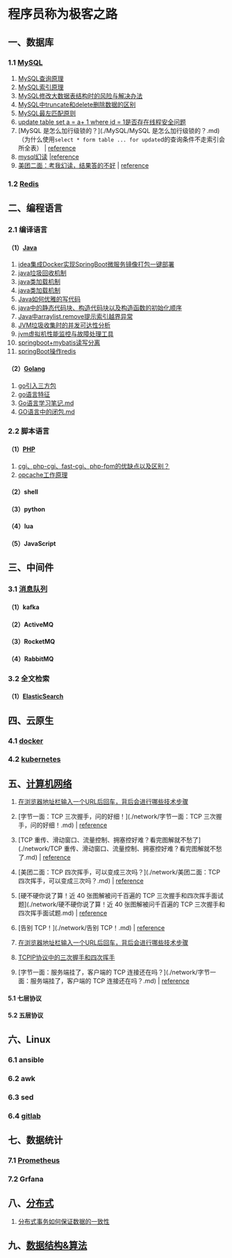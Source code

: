 # 程序员称为极客之路

## 一、数据库

### 1.1 [MySQL](./MySQL)

1. [MySQL查询原理](./MySQL/MySQL查询原理.md)
2. [MySQL索引原理](./MySQL/MySQL索引原理.md)
3. [MySQL修改大数据表结构时的风险与解决办法](./MySQL/MySQL修改大数据表结构时的风险与解决办法.md)
4. [MySQL中truncate和delete删除数据的区别](./MySQL/MySQL中truncate和delete删除数据的区别.md)
5. [MySQL最左匹配原则](./MySQL/MySQL最左匹配原则.md)
6. [update table set a = a+ 1 where id = 1是否存在线程安全问题](./MySQL/update%20table%20set%20a%20%3D%20a%2B%201%20where%20id%20%3D%201是否存在线程安全问题.md)
7. [MySQL 是怎么加行级锁的？](./MySQL/MySQL 是怎么加行级锁的？.md)（为什么使用`select * form table ... for update`d的查询条件不走索引会所全表） | [reference](https://mp.weixin.qq.com/s/Ef73pSWb_k6yiTTlNCrEjg)
8. [mysql幻读](./MySQL/mysql幻.md) |[reference](https://mp.weixin.qq.com/s?__biz=MzUxODAzNDg4NQ==&mid=2247520893&idx=1&sn=7152fa58a1d03b48cfe8ef00e90aa2ea&chksm=f98dd6d7cefa5fc13877a1c99dcb06d03f51cbbc9afee75d0cd87f4847566746fcced9948e54&scene=21#wechat_redirect)
9. [美团二面：考我幻读，结果答的不好](./MySQL/美团二面：考我幻读，结果答的不好) | [reference](https://mp.weixin.qq.com/s?__biz=MzUxODAzNDg4NQ==&mid=2247520075&idx=1&sn=3119bcb4f3c2dde7dfa2070f26816eed&chksm=f98dcbe1cefa42f76d1d944898ad1ed12ac645aa41fbc03405e33970eb62e3b2b73ca1de858b&scene=21&key=c7cacdfa2c0e8a2c8da558ec2d4f4c79055bb9a8a62280d247de763ce7b864c9141393abfb9d7cc5ded9736d73010add6e9c83f4c2c74569e4b9ad36167a95262550cbab43fdeb1174caad38681430a9eca4fb6fc4e4efff7d3ccd15f650461c0181486f9c3e2533da80b041c2f1a5ad19e2489f8c0483d8fa64d8f0d28badb4&ascene=1&uin=MTc4MzkyNDIyNA%3D%3D&devicetype=Windows+10+x64&version=63080014&lang=zh_CN&exportkey=n_ChQIAhIQ7eodp%2FOPONIwokDZhnlEkhLqAQIE97dBBAEAAAAAABYlOKHmNQMAAAAOpnltbLcz9gKNyK89dVj0ufWmzo0aqJHfq%2FBVxo5SoDoTNilgEfAiKknnjplGl44VKcqgbUtJNL0SyUcj5ezryDeqys%2B1%2FYkNmAa5XMbmZWU%2FV1cuZXb85xptMLhxoOufwJSXwiSj19SP%2Fn4Gs920AO7YJrfLMyiQ5W22MZcpk6WC0HA4hnW0nTH6a7gOyrifxm3IgkrPneeK0C2RuXHnJ5oIkx5GJ51ShOZq0ClNhtiNKKP9RfDHjj5HdD2rnCqWudC4RzHs5slZlCs2Gjlv9wWbsQ%3D%3D&acctmode=0&pass_ticket=yOpJo0zYyJqrfgC4VkReOlPqL01cwvktXKCQYX35jC88CGFdUDKJ9uP6KzbWur4x&wx_header=0&fontgear=2)

### 1.2 [Redis](./redis)

## 二、编程语言

### 2.1 编译语言

#### （1）[Java](./Java)

1. [idea集成Docker实现SpringBoot微服务镜像打包一键部署](./Java/idea集成Docker实现SpringBoot微服务镜像打包一键部署.MD)
2. [java垃圾回收机制](./Java/java垃圾回收机制.md)
3. [java类加载机制](./Java/java类加载机制.md)
4. [java类加载机制](./Java/java类加载机制.md)
5. [Java如何优雅的写代码](./Java/Java如何优雅的写代码.md)
6. [java中的静态代码块、构造代码块以及构造函数的初始化顺序](./Java/java中的静态代码块、构造代码块以及构造函数的初始化顺序.md)
7. [Java中arraylist.remove提示索引越界异常](./Java/Java中arraylist.remove提示索引越界异常.md)
8. [JVM垃圾收集时的并发可达性分析](./Java/JVM垃圾收集时的并发可达性分析.md)
9. [jvm虚拟机性能监控与故障处理工具](./Java/jvm虚拟机性能监控与故障处理工具.md)
10. [springboot+mybatis读写分离](./Java/springboot+mybatis读写分离.md)
11. [springBoot操作redis](./Java/springBoot操作redis.md)

#### （2）[Golang](./Go)

1. [go引入三方包](./Go/go引入三方包.md)
2. [go语言特征](./Go/go语言特征.md)
3. [Go语言学习笔记.md](./Go/Go语言学习笔记.md)
4. [GO语言中的闭包.md](./Go/GO语言中的闭包.md)

### 2.2 脚本语言

#### （1）[PHP](./php)

1. [cgi、php-cgi、fast-cgi、php-fpm的优缺点以及区别？](./php/cgi、php-cgi、fast-cgi、php-fpm的优缺点以及区别？.md)
2. [opcache工作原理](./php/opcache工作原理.md)

#### （2）shell

#### （3）python

#### （4）lua

#### （5）JavaScript

## 三、中间件

### 3.1 [消息队列](./middleware/messageQueue)

#### （1）kafka

#### （2）ActiveMQ

#### （3）RocketMQ

#### （4）RabbitMQ

### 3.2 全文检索

#### （1）[ElasticSearch](./middleware/elasticsearch)

## 四、云原生

### 4.1 [docker](./docker)

### 4.2 [kubernetes](./kubernestes)

## 五、[计算机网络](./network)

1. [在浏览器地址栏输入一个URL后回车，背后会进行哪些技术步骤](./network/%E5%9C%A8%E6%B5%8F%E8%A7%88%E5%99%A8%E5%9C%B0%E5%9D%80%E6%A0%8F%E8%BE%93%E5%85%A5%E4%B8%80%E4%B8%AAURL%E5%90%8E%E5%9B%9E%E8%BD%A6%EF%BC%8C%E8%83%8C%E5%90%8E%E4%BC%9A%E8%BF%9B%E8%A1%8C%E5%93%AA%E4%BA%9B%E6%8A%80%E6%9C%AF%E6%AD%A5%E9%AA%A4.md)
2. [字节一面：TCP 三次握手，问的好细！](./network/字节一面：TCP 三次握手，问的好细！.md) | [reference](https://mp.weixin.qq.com/s?__biz=MzUxODAzNDg4NQ==&mid=2247521478&idx=1&sn=66528a27aa3556b40f4a0ad64a43045f&chksm=f98dd06ccefa597aed91d1cfc8234f0b65123c141e4b7f7246e387735b0594879a623f4e085e&scene=21&key=97d114acb76dd546d4ff231544e299e852b96658e939e38083d848d06ade5e704751d3da6f42009c3df15e2e92b1ca8c0e71293a0944a2d6a6f957a4f1ded6dcb4f3cba8cf744624f1189c6af2aa1daba528e11577b1a3d5d2e278951335e0283261c823d8580215a2e9605d3bbc3a72eee267e8284428251c7a8cd60234788c&ascene=7&uin=MTc4MzkyNDIyNA%3D%3D&devicetype=Windows+10+x64&version=63080014&lang=zh_CN&session_us=gh_fc46cf2353fc&exportkey=n_ChQIAhIQTrymq28Os5ptwK79m8qeuBLvAQIE97dBBAEAAAAAAO47KqUijqYAAAAOpnltbLcz9gKNyK89dVj02v34X1W0F4sQnjXWmBZZ0a4QBgA002NDVtNyLfYOXRsbYiX%2FBi7G1Uu0Oa8e1gIwvF5EIyHKMMfa9fsdyAfIPJ43cTamfxW0l49XkkUPLcx23BghHYTSnq5i3tOUEka%2Bdr888ENXZi9DfEgE23SmONthJAToElFbRtfrZQEcog2ZAaSWC0B9bkZ%2BczfNxHxmolmAhL9CEnSg03KlxziNrXpCs8gmHAclxa18lZCuwIGKCwSR1Fu18KVzBmGMJcY%2FuOmatB40OKOr&acctmode=0&pass_ticket=yOpJo0zYyJqrfgC4VkReOlPqL01cwvktXKCQYX35jC%2BGDXUbRhJFE5c7yOXcKxIz&wx_header=0&fontgear=2)
3. [TCP 重传、滑动窗口、流量控制、拥塞控好难？看完图解就不愁了](./network/TCP 重传、滑动窗口、流量控制、拥塞控好难？看完图解就不愁了.md) | [reference](https://mp.weixin.qq.com/s/toQUgqJHeUbFZMtxfzFCxw)
4. [美团二面：TCP 四次挥手，可以变成三次吗？](./network/美团二面：TCP 四次挥手，可以变成三次吗？.md) | [reference](https://mp.weixin.qq.com/s/JUt-N0VxF_lXACFr6WJN8w)
5. [硬不硬你说了算！近 40 张图解被问千百遍的 TCP 三次握手和四次挥手面试题](./network/硬不硬你说了算！近 40 张图解被问千百遍的 TCP 三次握手和四次挥手面试题.md) | [reference](https://mp.weixin.qq.com/s/tH8RFmjrveOmgLvk9hmrkw)
6. [告别 TCP！](./network/告别 TCP！.md) | [reference](https://mp.weixin.qq.com/s/3rM_RlwejkMFWm0GdwK6Hg)

7. [在浏览器地址栏输入一个URL后回车，背后会进行哪些技术步骤](./network/%E5%9C%A8%E6%B5%8F%E8%A7%88%E5%99%A8%E5%9C%B0%E5%9D%80%E6%A0%8F%E8%BE%93%E5%85%A5%E4%B8%80%E4%B8%AAURL%E5%90%8E%E5%9B%9E%E8%BD%A6%EF%BC%8C%E8%83%8C%E5%90%8E%E4%BC%9A%E8%BF%9B%E8%A1%8C%E5%93%AA%E4%BA%9B%E6%8A%80%E6%9C%AF%E6%AD%A5%E9%AA%A4.md)
8. [TCPIP协议中的三次握手和四次挥手](./network/TCPIP%E5%8D%8F%E8%AE%AE%E4%B8%AD%E7%9A%84%E4%B8%89%E6%AC%A1%E6%8F%A1%E6%89%8B%E5%92%8C%E5%9B%9B%E6%AC%A1%E6%8C%A5%E6%89%8B.md)
9. [字节一面：服务端挂了，客户端的 TCP 连接还在吗？](./network/字节一面：服务端挂了，客户端的 TCP 连接还在吗？.md) | [reference](https://mp.weixin.qq.com/s?__biz=MzUxODAzNDg4NQ==&mid=2247520003&idx=1&sn=3e70c6b54007ffa3130c5956df232bdb&chksm=f98dcba9cefa42bfbf35fd5f867314d8c96c54f5b285db542be42fc0594706d1429eaa069165&scene=21&key=c7cacdfa2c0e8a2cd6d8af4cb7ee5ec9f94feea488f23e09f9417ad395a6b722b93b7308d5b0b31793906016f47985258e4c95f5fd86256bef57dc6cfcfd5b5968021b2b8e023818e3667589b6bc172e2e8fcba406fbe52aafee535c1d1b30718cd42ac2087b5b6b316f0c39c3b1b5dbdc8cf626d71ba5e989e85f65aadee2dc&ascene=1&uin=MTc4MzkyNDIyNA%3D%3D&devicetype=Windows+10+x64&version=63080014&lang=zh_CN&exportkey=n_ChQIAhIQ75lVlh2cc%2FwcvhPFvN94wBLxAQIE97dBBAEAAAAAAF1HNsX6iQ0AAAAOpnltbLcz9gKNyK89dVj0bim7gxIXrAAJS55c6iDJ9bbjj0IRk3tLcgt5TPpq6rJzAqA5ygLWOpWF1wu3S5xaJWM%2BIFNUiB7RZPuuYeomz88qTl%2FxtPR1fPur4PTv5Pw9vjz0OlrayP%2FL26U7olrM2ZGC%2B3tT7iECgAsqqw4DLmJ7ni%2FhV33scgn3gi7uQu5veFD3VTh7vkEAHdwvl2vHJgJlSm3h8skZzVIQ5gseOSjjCOxwLcwyCriy0cncY%2FHUzWxZyM5Libk79u%2Bg6amMAx2l%2FHfrmAMZ2cQ%3D&acctmode=0&pass_ticket=yOpJo0zYyJqrfgC4VkReOlPqL01cwvktXKCQYX35jC%2FGAdGuFqN58IaPQKpd%2FCc2&wx_header=0&fontgear=2)

#### 5.1 七层协议

#### 5.2 五层协议

## 六、Linux

### 6.1 ansible

### 6.2 awk

### 6.3 sed

### 6.4 [gitlab](./gitlab&cicd)

## 七、数据统计

### 7.1 [Prometheus](./prometheus)

### 7.2 Grfana

## 八、[分布式](./distributed)

1. [分布式事务如何保证数据的一致性](./distributed/分布式事务如何保证数据的一致性.md)

## 九、[数据结构&算法](./dataStructures&Algorithms)

